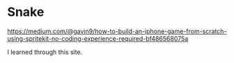 # Snake

https://medium.com/@gavin9/how-to-build-an-iphone-game-from-scratch-using-spritekit-no-coding-experience-required-bf486568075a

I learned through this site. 
